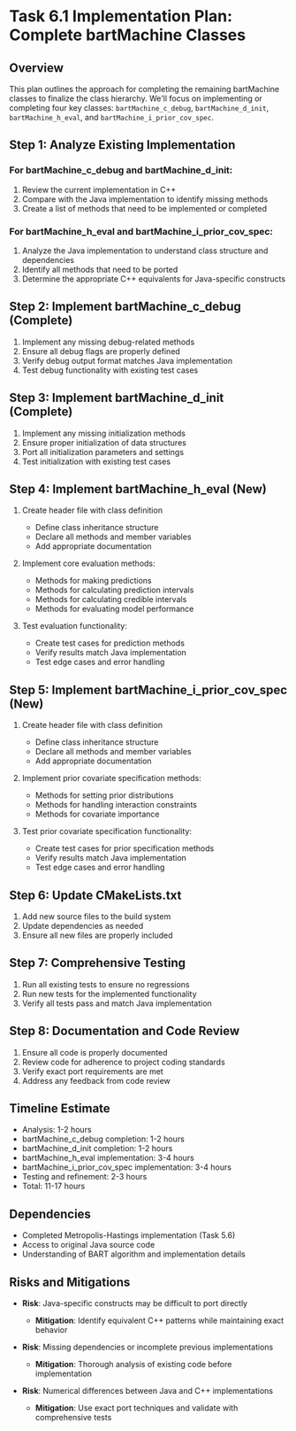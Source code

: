 # Task 6.1 Implementation Plan: Complete bartMachine Classes

## Overview
This plan outlines the approach for completing the remaining bartMachine classes to finalize the class hierarchy. We'll focus on implementing or completing four key classes: `bartMachine_c_debug`, `bartMachine_d_init`, `bartMachine_h_eval`, and `bartMachine_i_prior_cov_spec`.

## Step 1: Analyze Existing Implementation

### For bartMachine_c_debug and bartMachine_d_init:
1. Review the current implementation in C++
2. Compare with the Java implementation to identify missing methods
3. Create a list of methods that need to be implemented or completed

### For bartMachine_h_eval and bartMachine_i_prior_cov_spec:
1. Analyze the Java implementation to understand class structure and dependencies
2. Identify all methods that need to be ported
3. Determine the appropriate C++ equivalents for Java-specific constructs

## Step 2: Implement bartMachine_c_debug (Complete)

1. Implement any missing debug-related methods
2. Ensure all debug flags are properly defined
3. Verify debug output format matches Java implementation
4. Test debug functionality with existing test cases

## Step 3: Implement bartMachine_d_init (Complete)

1. Implement any missing initialization methods
2. Ensure proper initialization of data structures
3. Port all initialization parameters and settings
4. Test initialization with existing test cases

## Step 4: Implement bartMachine_h_eval (New)

1. Create header file with class definition
   - Define class inheritance structure
   - Declare all methods and member variables
   - Add appropriate documentation

2. Implement core evaluation methods:
   - Methods for making predictions
   - Methods for calculating prediction intervals
   - Methods for calculating credible intervals
   - Methods for evaluating model performance

3. Test evaluation functionality:
   - Create test cases for prediction methods
   - Verify results match Java implementation
   - Test edge cases and error handling

## Step 5: Implement bartMachine_i_prior_cov_spec (New)

1. Create header file with class definition
   - Define class inheritance structure
   - Declare all methods and member variables
   - Add appropriate documentation

2. Implement prior covariate specification methods:
   - Methods for setting prior distributions
   - Methods for handling interaction constraints
   - Methods for covariate importance

3. Test prior covariate specification functionality:
   - Create test cases for prior specification methods
   - Verify results match Java implementation
   - Test edge cases and error handling

## Step 6: Update CMakeLists.txt

1. Add new source files to the build system
2. Update dependencies as needed
3. Ensure all new files are properly included

## Step 7: Comprehensive Testing

1. Run all existing tests to ensure no regressions
2. Run new tests for the implemented functionality
3. Verify all tests pass and match Java implementation

## Step 8: Documentation and Code Review

1. Ensure all code is properly documented
2. Review code for adherence to project coding standards
3. Verify exact port requirements are met
4. Address any feedback from code review

## Timeline Estimate
- Analysis: 1-2 hours
- bartMachine_c_debug completion: 1-2 hours
- bartMachine_d_init completion: 1-2 hours
- bartMachine_h_eval implementation: 3-4 hours
- bartMachine_i_prior_cov_spec implementation: 3-4 hours
- Testing and refinement: 2-3 hours
- Total: 11-17 hours

## Dependencies
- Completed Metropolis-Hastings implementation (Task 5.6)
- Access to original Java source code
- Understanding of BART algorithm and implementation details

## Risks and Mitigations
- **Risk**: Java-specific constructs may be difficult to port directly
  - **Mitigation**: Identify equivalent C++ patterns while maintaining exact behavior

- **Risk**: Missing dependencies or incomplete previous implementations
  - **Mitigation**: Thorough analysis of existing code before implementation

- **Risk**: Numerical differences between Java and C++ implementations
  - **Mitigation**: Use exact port techniques and validate with comprehensive tests
